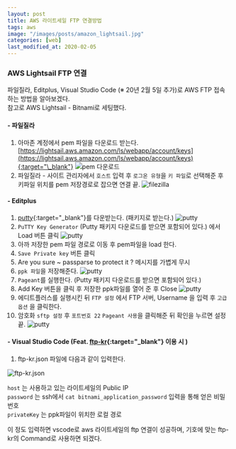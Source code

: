 ```yaml
---
layout: post
title: AWS 라이트세일 FTP 연결방법
tags: aws
image: "/images/posts/amazon_lightsail.jpg"
categories: [web]
last_modified_at: 2020-02-05
---
```


### AWS Lightsail FTP 연결

파일질라, Editplus, Visual Studio Code (※ 20년 2월 5일 추가)로 AWS FTP 접속하는 방법을 알아보겠다.  
참고로 AWS Lightsail - Bitnami로 세팅했다.

#### - 파일질라

1. 아마존 계정에서 pem 파일을 다운로드 받는다. [https://lightsail.aws.amazon.com/ls/webapp/account/keys](https://lightsail.aws.amazon.com/ls/webapp/account/keys){:target="\_blank"}
   ![pem 다운로드](/images/posts/aws-1.jpg "pem다운로드")
1. 파일질라 - 사이트 관리자에서 `호스트` 입력 후 `로그온 유형`을 `키 파일`로 선택해준 후 키파일 위치를 pem 저장경로로 잡으면 연결 끝.
   ![filezilla](/images/posts/aws-2.png "filezilla")

#### - Editplus

1. [putty](https://www.chiark.greenend.org.uk/~sgtatham/putty/latest.html){:target="\_blank"}를 다운받는다. (패키지로 받는다.)
   ![putty](/images/posts/aws-1108-1.png "putty")
1. `PuTTY Key Generator` (Putty 패키지 다운로드를 받으면 포함되어 있다.) 에서 Load 버튼 클릭
   ![putty](/images/posts/aws-1108-2.png "putty")
1. 아까 저장한 pem 파일 경로로 이동 후 pem파일을 load 한다.
1. `Save Private key` 버튼 클릭
1. Are you sure ~ passparse to protect it ? 메시지를 가볍게 무시
1. `ppk 파일`을 저장해준다.
   ![putty](/images/posts/aws-1108-3.png "putty")
1. `Pageant`를 실행한다. (Putty 패키지 다운로드를 받으면 포함되어 있다.)
1. Add Key 버튼을 클릭 후 저장한 ppk파일를 열어 준 후 Close
   ![putty](/images/posts/aws-1108-4.png "putty")
1. 에디트플러스를 실행시킨 뒤 `FTP 설정` 에서 FTP 서버, Username 을 입력 후 `고급 옵션` 을 클릭한다.
1. 암호화 `sftp 설정` 후 `포트번호 22` `Pageant 사용`을 클릭해준 뒤 확인을 누르면 설정 끝.
   ![putty](/images/posts/aws-1108-5.png "putty")

#### - Visual Studio Code (Feat. [ftp-kr](https://marketplace.visualstudio.com/items?itemName=ruakr.ftp-kr){:target="\_blank"} 이용 시 )

1. ftp-kr.json 파일에 다음과 같이 입력한다.

![ftp-kr.json](/images/posts/aws-privatekey.png "ftp-kr.json")

`host` 는 사용하고 있는 라이트세일의 Public IP  
`password` 는 ssh에서 `cat bitnami_application_password` 입력을 통해 얻은 비밀번호  
`privateKey` 는 ppk파일이 위치한 로컬 경로

이 정도 입력하면 vscode로 aws 라이트세일의 ftp 연결이 성공하며, 기호에 맞는 ftp-kr의 Command로 사용하면 되겠다.
